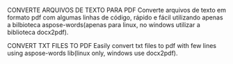 CONVERTE ARQUIVOS DE TEXTO PARA PDF
Converte arquivos de texto em formato pdf com algumas linhas de código, rápido e fácil utilizando apenas a bilbioteca aspose-words(apenas para linux, no windows utilizar a biblioteca docx2pdf).

CONVERT TXT FILES TO PDF
Easily convert txt files to pdf with few lines using aspose-words lib(linux only, windows use docx2pdf).